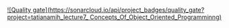   [![Quality gate](https://sonarcloud.io/api/project_badges/quality_gate?project=tatianamih_lecture7_ Concepts_Of_Object_Oriented_Programminng)](https://sonarcloud.io/dashboard?id=tatianamih_lecture7_Concepts_Of_Object_Oriented_Programminng)
